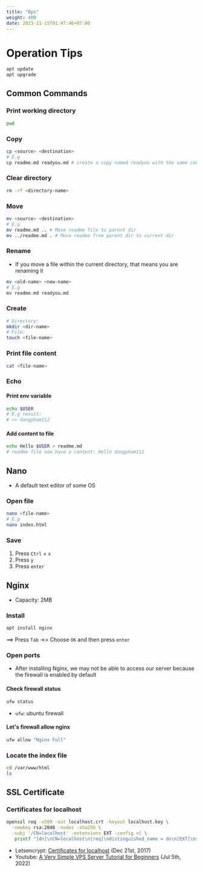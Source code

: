 ```yaml
---
title: "Ops"
weight: 400
date: 2023-11-15T01:47:46+07:00
---
```


# Operation Tips

```sh
apt update
apt upgrade
```

## Common Commands

### Print working directory

```sh
pwd
```

### Copy

```sh
cp <source> <destination>
# E.g
cp readme.md readyou.md # create a copy named readyou with the same content as readme
```

### Clear directory

```sh
rm -rf <directory-name>
```

### Move

```sh
mv <source> <destination>
# E.g
mv readme.md .. # Move readme file to parent dir
mv ../readme.md . # Move readme from parent dir to current dir
```

### Rename

- If you move a file within the current directory, that means you are renaming it

```sh
mv <old-name> <new-name>
# E.g
mv readme.md readyou.md
```

### Create

```sh
# Directory: 
mkdir <dir-name>
# File: 
touch <file-name>
```

### Print file content

```sh
cat <file-name>
```

### Echo

#### Print env variable

```sh
echo $USER
# E.g result: 
# >> dangpham112  
```

#### Add content to file

```sh
echo Hello $USER > readme.md
# readme file now have a content: Hello dangpham112
```

## Nano

- A default text editor of some OS

### Open file

```sh
nano <file-name>
# E.g
nano index.html
```

### Save

1. Press `Ctrl` + `x`
2. Press `y`
3. Press `enter`

## Nginx

- Capacity: 2MB

### Install

```sh
apt install nginx
```

==> Press `Tab` ->> Choose `OK` and then press `enter`

### Open ports

- After installing Nginx, we may not be able to access our server because the firewall is enabled by default

#### Check firewall status

```sh
ufw status
```

- `ufw`: ubuntu firewall

#### Let's firewall allow nginx

```sh
ufw allow "Nginx Full"
```

### Locate the index file

```sh
cd /var/www/html
ls
```

## SSL Certificate

### Certificates for localhost

```sh
openssl req -x509 -out localhost.crt -keyout localhost.key \
  -newkey rsa:2048 -nodes -sha256 \
  -subj '/CN=localhost' -extensions EXT -config <( \
   printf "[dn]\nCN=localhost\n[req]\ndistinguished_name = dn\n[EXT]\nsubjectAltName=DNS:localhost\nkeyUsage=digitalSignature\nextendedKeyUsage=serverAuth")
```

- Letsencrypt: [Certificates for localhost](https://letsencrypt.org/docs/certificates-for-localhost/) (Dec 21st, 2017)
- Youtube: [A Very Simple VPS Server Tutorial for Beginners](https://www.youtube.com/watch?v=YiwBkRukugw) (Jul 5th, 2022)
